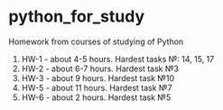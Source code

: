 # python_for_study
Homework from courses of studying of Python
1) HW-1 - about 4-5 hours.
Hardest tasks №: 14, 15, 17
2) HW-2 - about 6-7 hours.
Hardest task №3
4) HW-3 - about 9 hours.
Hardest task №10
5) HW-5 - about 11 hours.
Hardest task №7
6) HW-6 - about 2 hours.
Hardest task №5
